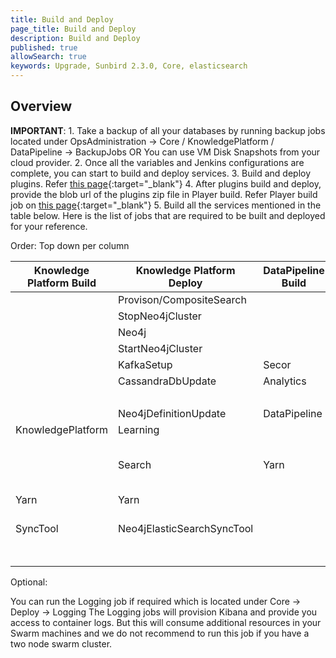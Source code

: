 ```yaml
---
title: Build and Deploy
page_title: Build and Deploy
description: Build and Deploy
published: true
allowSearch: true
keywords: Upgrade, Sunbird 2.3.0, Core, elasticsearch
---
```


## Overview


**IMPORTANT**: 1.  Take a backup of all your databases by running backup jobs located under OpsAdministration → Core / KnowledgePlatform / DataPipeline → BackupJobs OR You can use VM Disk Snapshots from your cloud provider.
2. Once all the variables and Jenkins configurations are complete, you can start to build and deploy services.
3. Build and deploy plugins. Refer [this page](developer-docs/server-installation/plugins){:target="_blank"}
4. After plugins build and deploy, provide the blob url of the plugins zip file in Player build. Refer Player build job on [this page](developer-docs/server-installation/artifactupload-job/core-services){:target="_blank"}
5. Build all the services mentioned in the table below.
Here is the list of jobs that are required to be built and deployed for your reference.

Order: Top down per column

|Knowledge Platform Build |	Knowledge Platform Deploy |	DataPipeline Build | DataPipeline Deploy | Core Build | Core Deploy |
|-------------------------|---------------------------|--------------------|---------------------|------------|------------|
|                         | Provison/CompositeSearch  |	                   | CassandraDbUpdate   | Cassandra | Cassandra |
|                         | StopNeo4jCluster          |                    |                     |           | ApplicationElasticSearch |
|                         | Neo4j	                    |                    | KafkaSetup     	   | Keycloak  | Keycloak  |
|                         | StartNeo4jCluster	        |                    | KafkaIndexer    	   | Player    | Player    |
|                         | KafkaSetup                | Secor              | Secor               | Learner   | Learner   |
|                         | CassandraDbUpdate         |	Analytics          | AnalyticsAPI        | Content   | Content   |
|                         |                           |                    |                     | Lms       | Lms       |
|                         | Neo4jDefinitionUpdate     | DataPipeline       |	DataProducts       | Telemetry | Telemetry |
| KnowledgePlatform       |	Learning                  |                    | SamzaTelemetrySchemas | Proxy   | Proxy     |
|                         | Search	                  | Yarn               |	Yarn (Multiselect all options in the job parameter job_names_to_deploy)	             |           | OnboardAPI|
|  Yarn	                  | Yarn                      |                    |                     |           | OnboardConsumers |
|  SyncTool               | Neo4jElasticSearchSyncTool|                    |                     |           | OpsAdministration/Core/ESMapping (Provide value as all for job parameter indices_name)   |
|                         |                           |                    |                     |           | Logging


Optional:

You can run the Logging job if required which is located under Core → Deploy → Logging
The Logging jobs will provision Kibana and provide you access to container logs. But this will consume additional resources in your Swarm machines and we do not recommend to run this job if you have a two node swarm cluster.
